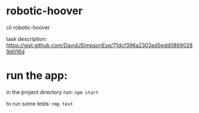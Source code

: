 # robotic-hoover
cli robotic-hoover

task description: https://gist.github.com/DavidJSimpsonEsq/71dcf396a2303ad5edd08690289d016d

# run the app:
in the project directory run:
`npm start`

to run some tests:
`nmp test`
